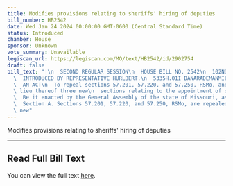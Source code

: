 ```yaml
---
title: Modifies provisions relating to sheriffs' hiring of deputies
bill_number: HB2542
date: Wed Jan 24 2024 00:00:00 GMT-0600 (Central Standard Time)
status: Introduced
chamber: House
sponsor: Unknown
vote_summary: Unavailable
legiscan_url: https://legiscan.com/MO/text/HB2542/id/2902754
draft: false
bill_text: "|\n  SECOND REGULAR SESSION\n  HOUSE BILL NO. 2542\n  102ND GENERAL ASSEMBLY\n\
  \  INTRODUCED BY REPRESENTATIVE HURLBERT.\n  5335H.01I DANARADEMANMILLER,ChiefClerk\n\
  \  AN ACT\n  To repeal sections 57.201, 57.220, and 57.250, RSMo, and to enact in\
  \ lieu thereof three new\n  sections relating to the appointment of deputies.\n\
  \  Be it enacted by the General Assembly of the state of Missouri, as follows:\n\
  \  Section A. Sections 57.201, 57.220, and 57.250, RSMo, are repealed and three\
  \ new"
---
```

Modifies provisions relating to sheriffs' hiring of deputies

---

## Read Full Bill Text

You can view the full text [here](https://legiscan.com/MO/text/HB2542/id/2902754).
